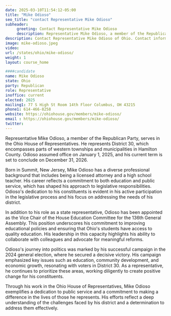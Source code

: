 ```yaml
---
date: 2025-03-10T11:54:12-05:00
title: "Mike Odioso"
seo_title: "contact Representative Mike Odioso"
subheader:
     greeting: Contact Representative Mike Odioso
     description: Representative Mike Odioso, a member of the Republican Party, serves in the Ohio House of Representatives. He represents District 30, which encompasses parts of western townships and municipalities in Hamilton County. Odioso assumed office on January 1, 2025, and his current term is set to conclude on December 31, 2026.
description: Contact Representative Mike Odioso of Ohio. Contact information for Mike Odioso includes email address, phone number, and mailing address.
image: mike-odioso.jpeg
video:
url: /states/ohio/mike-odioso/
weight: 1
layout: course_home

####candidate
name: Mike Odioso
state: Ohio
party: Republican
role: Representative
inoffice: current
elected: 2025
mailing1: 77 S High St Room 14th Floor Columbus, OH 43215
phone1: 614-466-8258 
website: https://ohiohouse.gov/members/mike-odioso/
email : https://ohiohouse.gov/members/mike-odioso/
twitter: 
---
```

Representative Mike Odioso, a member of the Republican Party, serves in the Ohio House of Representatives. He represents District 30, which encompasses parts of western townships and municipalities in Hamilton County. Odioso assumed office on January 1, 2025, and his current term is set to conclude on December 31, 2026.

Born in Summit, New Jersey, Mike Odioso has a diverse professional background that includes being a licensed attorney and a high school teacher. His career reflects a commitment to both education and public service, which has shaped his approach to legislative responsibilities. Odioso's dedication to his constituents is evident in his active participation in the legislative process and his focus on addressing the needs of his district.

In addition to his role as a state representative, Odioso has been appointed as the Vice Chair of the House Education Committee for the 136th General Assembly. This position underscores his commitment to improving educational policies and ensuring that Ohio's students have access to quality education. His leadership in this capacity highlights his ability to collaborate with colleagues and advocate for meaningful reforms.

Odioso's journey into politics was marked by his successful campaign in the 2024 general election, where he secured a decisive victory. His campaign emphasized key issues such as education, community development, and economic growth, resonating with voters in District 30. As a representative, he continues to prioritize these areas, working diligently to create positive change for his constituents.

Through his work in the Ohio House of Representatives, Mike Odioso exemplifies a dedication to public service and a commitment to making a difference in the lives of those he represents. His efforts reflect a deep understanding of the challenges faced by his district and a determination to address them effectively.
